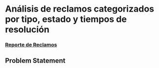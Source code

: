 # Análisis de reclamos categorizados por tipo, estado y tiempos de resolución

### [Reporte de Reclamos](https://bit.ly/reclamosView)

## Problem Statement



